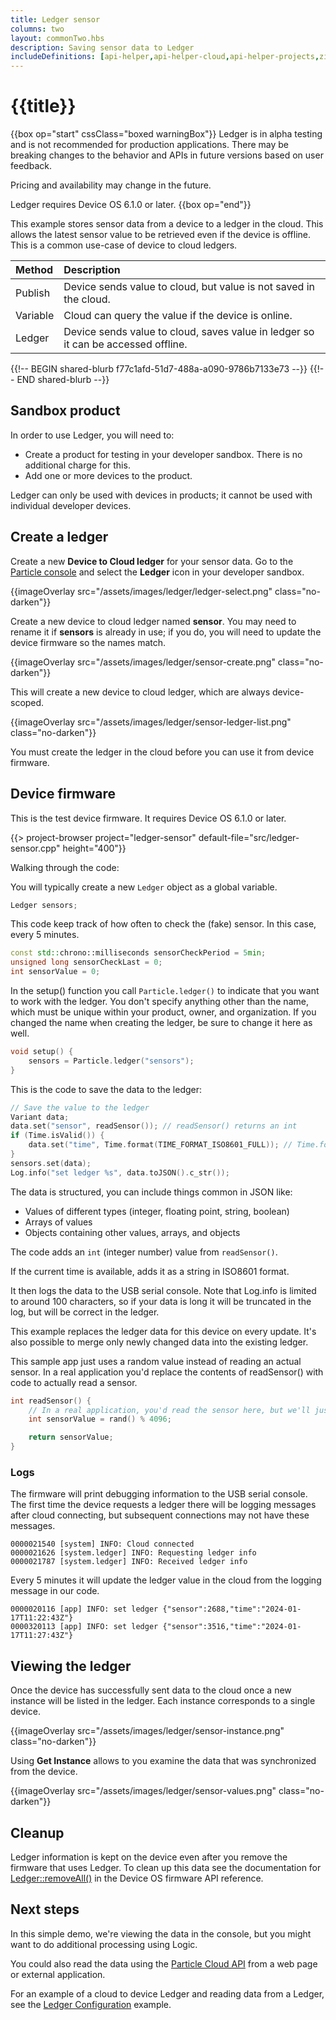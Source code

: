 ```yaml
---
title: Ledger sensor
columns: two
layout: commonTwo.hbs
description: Saving sensor data to Ledger
includeDefinitions: [api-helper,api-helper-cloud,api-helper-projects,zip]
---
```


# {{title}}

{{box op="start" cssClass="boxed warningBox"}}
Ledger is in alpha testing and is not recommended for production applications. There may be breaking changes to the behavior 
and APIs in future versions based on user feedback. 

Pricing and availability may change in the future.

Ledger requires Device OS 6.1.0 or later.
{{box op="end"}}

This example stores sensor data from a device to a ledger in the cloud. This allows the latest sensor value to be
retrieved even if the device is offline. This is a common use-case of device to cloud ledgers.

| Method | Description |
| :--- | :--- |
| Publish | Device sends value to cloud, but value is not saved in the cloud. |
| Variable | Cloud can query the value if the device is online. |
| Ledger | Device sends value to cloud, saves value in ledger so it can be accessed offline. |

{{!-- BEGIN shared-blurb f77c1afd-51d7-488a-a090-9786b7133e73 --}}
{{!-- END shared-blurb --}}


## Sandbox product

In order to use Ledger, you will need to:

- Create a product for testing in your developer sandbox. There is no additional charge for this.
- Add one or more devices to the product.

Ledger can only be used with devices in products; it cannot be used with individual developer devices.

## Create a ledger

Create a new **Device to Cloud ledger** for your sensor data. Go to the [Particle console](https://console.particle.io/) and select the **Ledger** icon in your developer sandbox. 

{{imageOverlay src="/assets/images/ledger/ledger-select.png" class="no-darken"}}

Create a new device to cloud ledger named **sensor**. You may need to rename it if **sensors** is already in use; if you do, you will need to update the device firmware so the names match.

{{imageOverlay src="/assets/images/ledger/sensor-create.png" class="no-darken"}}

This will create a new device to cloud ledger, which are always device-scoped.

{{imageOverlay src="/assets/images/ledger/sensor-ledger-list.png" class="no-darken"}}

You must create the ledger in the cloud before you can use it from device firmware.

## Device firmware

This is the test device firmware. It requires Device OS 6.1.0 or later.

{{> project-browser project="ledger-sensor" default-file="src/ledger-sensor.cpp" height="400"}}

Walking through the code:

You will typically create a new `Ledger` object as a global variable.

```cpp
Ledger sensors;
```

This code keep track of how often to check the (fake) sensor. In this case, every 5 minutes.

```cpp
const std::chrono::milliseconds sensorCheckPeriod = 5min;
unsigned long sensorCheckLast = 0;
int sensorValue = 0;
```

In the setup() function you call `Particle.ledger()` to indicate that you want to work with the ledger. You don't specify anything other than the name, which must be unique within your product, owner, and organization. If you changed the name when creating the ledger, be sure to change it here as well.

```cpp
void setup() {
    sensors = Particle.ledger("sensors");
}
```

This is the code to save the data to the ledger:

```cpp
// Save the value to the ledger
Variant data;
data.set("sensor", readSensor()); // readSensor() returns an int
if (Time.isValid()) {
    data.set("time", Time.format(TIME_FORMAT_ISO8601_FULL)); // Time.format returns a String
}
sensors.set(data);
Log.info("set ledger %s", data.toJSON().c_str());
```

The data is structured, you can include things common in JSON like:

- Values of different types (integer, floating point, string, boolean)
- Arrays of values
- Objects containing other values, arrays, and objects

The code adds an `int` (integer number) value from `readSensor()`.

If the current time is available, adds it as a string in ISO8601 format.

It then logs the data to the USB serial console. Note that Log.info is limited to around 100 characters, so if your data is long it will be truncated in the log, but will be correct in the ledger.

This example replaces the ledger data for this device on every update. It's also possible to merge only newly changed data into the existing ledger.

This sample app just uses a random value instead of reading an actual sensor. In a real application you'd replace the contents of readSensor() with code to actually read a sensor.

```cpp
int readSensor() {
    // In a real application, you'd read the sensor here, but we'll just set a random 12-bit value
    int sensorValue = rand() % 4096;

    return sensorValue;
}
```


### Logs

The firmware will print debugging information to the USB serial console. The first time the device requests a ledger there will be logging messages
after cloud connecting, but subsequent connections may not have these messages.

```
0000021540 [system] INFO: Cloud connected
0000021626 [system.ledger] INFO: Requesting ledger info
0000021787 [system.ledger] INFO: Received ledger info
```

Every 5 minutes it will update the ledger value in the cloud from the logging message in our code.

```
0000020116 [app] INFO: set ledger {"sensor":2688,"time":"2024-01-17T11:22:43Z"}
0000320113 [app] INFO: set ledger {"sensor":3516,"time":"2024-01-17T11:27:43Z"}
```

## Viewing the ledger

Once the device has successfully sent data to the cloud once a new instance will be listed in the ledger. Each instance corresponds to a single device.

{{imageOverlay src="/assets/images/ledger/sensor-instance.png" class="no-darken"}}

Using **Get Instance** allows to you examine the data that was synchronized from the device.

{{imageOverlay src="/assets/images/ledger/sensor-values.png" class="no-darken"}}

## Cleanup

Ledger information is kept on the device even after you remove the firmware that uses Ledger. To clean up this data
see the documentation for [Ledger::removeAll()](/reference/device-os/api/ledger/removeall-ledger-class/) in the Device OS 
firmware API reference.


## Next steps

In this simple demo, we're viewing the data in the console, but you might want to do additional processing using Logic. 

You could also read the data using the [Particle Cloud API](/reference/cloud-apis/api/#ledger) from a web page or external application.

For an example of a cloud to device Ledger and reading data from a Ledger, see the [Ledger Configuration](/getting-started/logic-ledger/ledger-configuration/) example.
